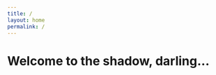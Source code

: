 ```yaml
---
title: /
layout: home
permalink: /
---
```

<body>
<style>

/* DEMO-SPECIFIC STYLES */
.typewriter h1 {
  color: #fff;
  font-family: monospace;
  overflow: hidden; /* Ensures the content is not revealed until the animation */
  border-right: .15em solid orange; /* The typwriter cursor */
  white-space: nowrap; /* Keeps the content on a single line */
  /* margin: 0 auto;  Gives that scrolling effect as the typing happens */
  letter-spacing: .8em; /* Adjust as needed */
  animation: 
    typing 3.5s steps(30, end),
    blink-caret .5s step-end infinite;
}

/* The typing effect */
@keyframes typing {
  from { width: 0 }
  to { width: 100% }
}

/* The typewriter cursor effect */
@keyframes blink-caret {
  from, to { border-color: transparent }
  50% { border-color: orange }
}
</style>

<div class="typewriter">
  <h1>Welcome to the shadow, darling...</h1>
</div>

</body>
